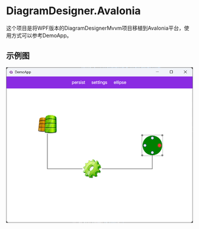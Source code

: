 # DiagramDesigner.Avalonia
这个项目是将WPF版本的DiagramDesignerMvvm项目移植到Avalonia平台，使用方式可以参考DemoApp。
## 示例图
![sample.png](./sample.png "示例")